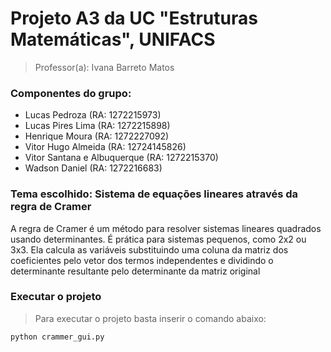 ﻿# Projeto A3 da UC "Estruturas Matemáticas", UNIFACS

> Professor(a): Ivana Barreto Matos

### Componentes do grupo:

- Lucas Pedroza (RA: 1272215973)
- Lucas Pires Lima (RA: 1272215898)
- Henrique Moura (RA: 1272227092)
- Vitor Hugo Almeida (RA: 12724145826)
- Vitor Santana e Albuquerque (RA: 1272215370)
- Wadson Daniel (RA: 1272216683)


### Tema escolhido: Sistema de equações lineares através da regra de Cramer 

A regra de Cramer é um método para resolver sistemas lineares quadrados usando determinantes. É prática para sistemas pequenos, como 2x2 ou 3x3. Ela calcula as variáveis substituindo uma coluna da matriz dos coeficientes pelo vetor dos termos independentes e dividindo o determinante resultante pelo determinante da matriz original

### Executar o projeto
> Para executar o projeto basta inserir o comando abaixo:

``` bash
python crammer_gui.py

```

